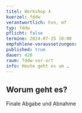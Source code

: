 ```yaml
---
titel: Workshop 4
kuerzel: fddw
verantwortlich: hvn, mf
typ: fddw
pflicht: false
termine: 2024-07-25 10:00
empfohlene-voraussetzungen: 
published: true
dauer: 420
raum: fddw-vor-ort
info: Heute geht es um …
---
```

## Worum geht es?

Finale Abgabe und Abnahme
